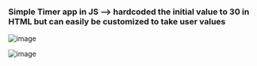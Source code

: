 ### Simple Timer app in JS --> hardcoded the initial value to 30 in HTML but can easily be customized to take user values



![image](https://user-images.githubusercontent.com/65309085/136024921-958e7fc6-e743-4359-a415-9c9c1c6458f0.png)

![image](https://user-images.githubusercontent.com/65309085/136024975-e6bccd01-914e-4e31-921a-94ba60604bd5.png)



